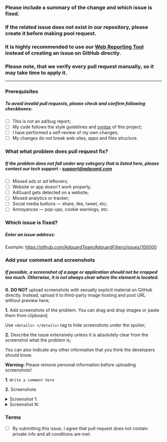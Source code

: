 ### Please include a summary of the change and which issue is fixed.
### If the related issue does not exist in our repository, please create it before making pool request.
### It is highly recommended to use our [Web Reporting Tool](https://kb.adguard.com/en/technical-support/reporting-tool) instead of creating an issue on GitHub directly.
### Please note, that we verify every pull request manually, so it may take time to apply it.

---


### Prerequisites
##### To avoid invalid pull requests, please check and confirm following checkboxes:

        
  - [ ] This is not an ad/bug report;
  - [ ] My code follows the style guidelines and [syntax](https://kb.adguard.com/general/how-to-create-your-own-ad-filters) of this project;
  - [ ] I have performed a self-review of my own changes;
  - [ ] My changes do not break web sites, apps and files structure.

### What what problem does pull request fix?
##### If the problem does not fall under any category that is listed here, please contact our tech support - support@adguard.com

  - [ ] Missed ads or ad leftovers;
  - [ ] Website or app doesn't work properly;
  - [ ] AdGuard gets detected on a website;
  - [ ] Missed analytics or tracker;
  - [ ] Social media buttons — share, like, tweet, etc;
  - [ ] Annoyances — pop-ups, cookie warnings, etc.
  
### Which issue is fixed?
##### Enter an issue address:

Example: https://github.com/AdguardTeam/AdguardFilters/issues/100000

### Add your comment and screenshots
##### If possible, a screenshot of a page or application should not be cropped too much. Otherwise, it is not always clear where the element is located.

**0.** **DO NOT** upload screenshots with sexually explicit material on GitHub directly. Instead, upload it to third-party image hosting and post URL without preview here;

**1.** Add screenshots of the problem. You can drag and drop images or paste them from clipboard;

Use `<details> </details>` tag to hide screenshots under the spoiler; 

**2.** Describe the issue extensively unless it is absolutely clear from the screenshot what the problem is;

You can also indicate any other information that you think the developers should know.

**Warning:** Please remove personal information before uploading screenshots!


**1.** `Write a comment here`

**2.** Screenshots

<details><summary>Screenshot 1:</summary>

<!-- paste screenshot here -->

</details>

<details><summary>Screenshot N:</summary>

<!-- paste screenshot here -->

</details>




### Terms

  - [ ] By submitting this issue, I agree that pull request does not contain private info and all conditions are met.